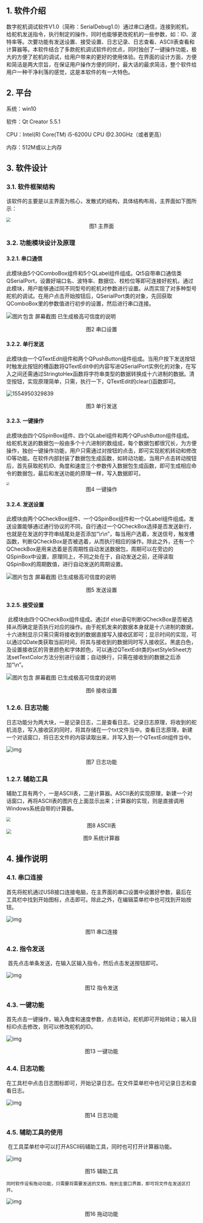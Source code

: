 ## 1. 软件介绍

​	数字舵机调试软件V1.0（简称：SerialDebug1.0）通过串口通信，连接到舵机，给舵机发送指令，执行制定的操作，同时也能够更改舵机的一些参数，如：ID、波特率等。次要功能有发送设置、接受设置、日志记录、日志查看、ASCII表查看和计算器等。
​	本软件结合了多款舵机调试软件的优点，同时独创了一键操作功能，极大的方便了舵机的调试，给用户带来的更好的使用体验。在界面的设计方面，方便和简洁是两大宗旨，在保证用户操作方便的同时，最大话的最求简洁，整个软件给用户一种干净利落的感觉，这是本软件的有一大特色。

## 2. 平台

系统：win10

软件：Qt Creator 5.5.1

 CPU：Intel(R) Core(TM) i5-6200U CPU @2.30GHz（或者更高）

内存：512M或以上内存

## 3. 软件设计

### 3.1.   软件框架结构

该软件的主要是以主界面为核心，发散式的结构，具体结构布局，主界面如下图所示：

<img src=file:///C:/Users/Huangxin/AppData/Local/Temp/msohtmlclip1/01/clip_image002.jpg style="zoom:70%">

<center>图1 主界面</center>

### 3.2. 功能模块设计及原理

#### 3.2.1. 串口通信

​	此模块由5个QComboBox组件和5个QLabel组件组成。Qt5自带串口通信类QSerialPort，设置好端口名、波特率、数据位、校检位等即可连接好舵机，通过此模块，用户能够通过同不同型号的舵机对参数进行设置。从而实现了对多种型号舵机的调试。在用户点击开始按钮后，QSerialPort类的对象，先回获取QComboBox里的参数值进行初步的设置，然后进行串口连接。

![图片包含 屏幕截图  已生成极高可信度的说明](file:///C:/Users/Huangxin/AppData/Local/Temp/msohtmlclip1/01/clip_image005.png)

<center>图2 串口设置</center>

#### 3.2.2. 单行发送

​	此模块由一个QTextEdit组件和两个QPushButton组件组成。当用户按下发送按钮时触发此按钮的槽函数将QTextEdit中的内容写进QSerialPort实例化的对象，在写入之间还需通过StringtoHex函数将字符串类型的数据转换成十六进制的数据。清空按钮，实现原理简单，只需，执行一下，QTextEdit的clear()函数即可。

![1554950329839](C:\Users\Huangxin\AppData\Roaming\Typora\typora-user-images\1554950329839.png)

<center>图3 单行发送</center>

#### 3.2.3. 一键操作

​	此模块由四个QSpinBox组件、四个QLabel组件和两个QPushButton组件组成。给舵机发送的数据包一般由多个十六进制的数组成，每个数据包都很冗长，为方便操作，独创一键操作功能，用户只需通过对按钮的点击，即可实现舵机转动和修改ID等功能。在软件内部封装了数据包生成函数，如转动功能，当用户点击转动按钮后，首先获取舵机ID、角度和速度三个参数传入数据包生成函数，即可生成相应命令的数据包，最后和发送功能的原理一样，写入数据即可。

<img src="file:///C:/Users/Huangxin/AppData/Local/Temp/msohtmlclip1/01/clip_image007.jpg" style="zoom:50%">

<center>图4 一键操作</center>

#### 3.2.4. 发送设置

此模块由两个QCheckBox组件、一个QSpinBox组件和一个QLabel组件组成。发送设置能够通过通行协议的不同，自行通过一个QCheckBox选择是否发送新行，也就是在发送的字符串结尾处是否添加“\r\n”，每当用户选着，发送信号，触发槽函数，判断QCheckBox是否被选着，从而执行相应的操作。除此之外，还有一个QCheckBox是用来选着是否周期性自动发送数据包，周期可以在旁边的QSpinBox中设置，原理同上，不同之处在于，自动发送之前，还得读取QSpinBox的周期数值，进行自动发送的周期设置。

 

![图片包含 屏幕截图  已生成极高可信度的说明](file:///C:/Users/Huangxin/AppData/Local/Temp/msohtmlclip1/01/clip_image008.png)

<center>图5 发送设置</center>

#### 3.2.5. 接受设置

​	此模块由四个QCheckBox组件组成。通过if else语句判断QCheckBox是否被选择从而确定是否执行对应的操作。由于舵机发来的数据本身就是十六进制的数据，十六进制显示只需只需将接收到的数据直接写入接收区即可；显示时间的实现，可以通过QDate类获取当前时间，将其与接收到的数据同时写入接收区。黑底白色，及设置接收区的背景颜色和字体颜色，可以通过QTextEdit类的setStyleSheet方法setTextColor方法分别进行设置；自动换行，只需在接收到的数据之后添加“\n”。

![图片包含 屏幕截图  已生成极高可信度的说明](file:///C:/Users/Huangxin/AppData/Local/Temp/msohtmlclip1/01/clip_image009.png)

<center>图6 接收设置</center>

### 1.2.6.    日志功能

日志功能分为两大块，一是记录日志，二是查看日志。记录日志原理，将收到的舵机消息，写入接收区的同时，将其存储在一个txt文件当中。查看日志原理，新建一个对话窗口，将日志文件的内容读取出来，并写入到一个QTextEdit组件当中。

![img](file:///C:/Users/Huangxin/AppData/Local/Temp/msohtmlclip1/01/clip_image010.png)

<center>图7 日志功能</center>

### 1.2.7.    辅助工具

辅助工具有两个，一是ASCII表，二是计算器。ASCII表的实现原理，新建一个对话窗口，再将ASCII表的图片在上面显示出来；计算器的实现，则是直接调用Windows系统自带的计算器。

<img src  = file:///C:/Users/Huangxin/AppData/Local/Temp/msohtmlclip1/01/clip_image012.jpg style="zoom:70%" >

<center>图8 ASCII表</center>

<img src = file:///C:/Users/Huangxin/AppData/Local/Temp/msohtmlclip1/01/clip_image014.jpg style="zoom:80%">

<center>图9 系统计算器</center>

## 4. 操作说明

### 4.1. 串口连接

​	首先将舵机通过USB接口连接电脑，在主界面的串口设置中设置好参数，最后在工具栏中找到开始图标，点击即可。除此之外，在编辑菜单栏中也可找到开始按钮。

![img](file:///C:/Users/Huangxin/AppData/Local/Temp/msohtmlclip1/01/clip_image016.jpg)

<center>图11 串口连接</center>

### 4.2. 指令发送

​	首先点击单条发送，在输入区输入指令，然后点击发送按钮即可。

![img](file:///C:/Users/Huangxin/AppData/Local/Temp/msohtmlclip1/01/clip_image018.jpg)

<center>图12 指令发送</center>

### 4.3. 一键功能

​	首先点击一键操作，输入角度和速度参数，点击转动，舵机即可开始转动；输入目标ID点击修改，则可以修改舵机的ID。

![img](file:///C:/Users/Huangxin/AppData/Local/Temp/msohtmlclip1/01/clip_image020.jpg)

<center>图13 一键功能</center>

### 4.4. 日志功能

​	在工具栏中点击日志图标即可，开始记录日志。在文件菜单栏中也可记录日志和查看日志。

![img](file:///C:/Users/Huangxin/AppData/Local/Temp/msohtmlclip1/01/clip_image022.jpg)

<center>图14 日志功能</center>

### 4.5. 辅助工具的使用

​	在工具菜单栏中可以打开ASCII码辅助工具，同时也可打开计算器功能。

![img](file:///C:/Users/Huangxin/AppData/Local/Temp/msohtmlclip1/01/clip_image024.jpg)

<center>图15 辅助工具</center>

 	同时软件设有拖动功能，只需要将需要发送的文档，拖到主窗口界面，即可将文件在发送区打开。

![img](file:///C:/Users/Huangxin/AppData/Local/Temp/msohtmlclip1/01/clip_image026.jpg)

<center>图16 拖动功能</center>
